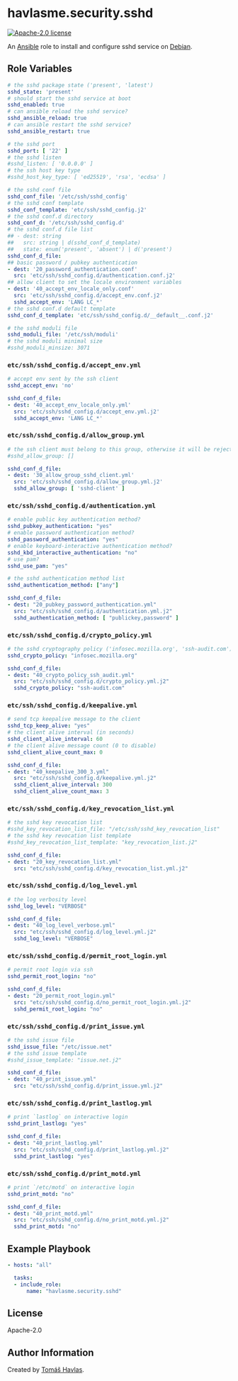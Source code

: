 havlasme.security.sshd
======================

[![Apache-2.0 license][license-image]][license-link]

An [Ansible](https://www.ansible.com/) role to install and configure sshd service on [Debian](https://www.debian.org/).


Role Variables
--------------

```yaml
# the sshd package state ('present', 'latest')
sshd_state: 'present'
# should start the sshd service at boot
sshd_enabled: true
# can ansible reload the sshd service?
sshd_ansible_reload: true
# can ansible restart the sshd service?
sshd_ansible_restart: true

# the sshd port
sshd_port: [ '22' ]
# the sshd listen
#sshd_listen: [ '0.0.0.0' ]
# the ssh host key type
#sshd_host_key_type: [ 'ed25519', 'rsa', 'ecdsa' ]

# the sshd conf file
sshd_conf_file: '/etc/ssh/sshd_config'
# the sshd conf template
sshd_conf_template: 'etc/ssh/sshd_config.j2'
# the sshd conf.d directory
sshd_conf_d: '/etc/ssh/sshd_config.d'
# the sshd conf.d file list
## - dest: string
##   src: string | d(sshd_conf_d_template)
##   state: enum('present', 'absent') | d('present')
sshd_conf_d_file:
## basic password / pubkey authentication
- dest: '20_password_authentication.conf'
  src: 'etc/ssh/sshd_config.d/authentication.conf.j2'
## allow client to set the locale environment variables
- dest: '40_accept_env_locale_only.conf'
  src: 'etc/ssh/sshd_config.d/accept_env.conf.j2'
  sshd_accept_env: 'LANG LC_*'
# the sshd conf.d default template
sshd_conf_d_template: 'etc/ssh/sshd_config.d/__default__.conf.j2'

# the sshd moduli file
sshd_moduli_file: '/etc/ssh/moduli'
# the sshd moduli minimal size
#sshd_moduli_minsize: 3071
```

### `etc/ssh/sshd_config.d/accept_env.yml`

```yaml title="etc/ssh/sshd_config.d/accept_env.yml"
# accept env sent by the ssh client
sshd_accept_env: 'no'
```

```yaml
sshd_conf_d_file:
- dest: '40_accept_env_locale_only.yml'
  src: 'etc/ssh/sshd_config.d/accept_env.yml.j2'
  sshd_accept_env: 'LANG LC_*'
```

### `etc/ssh/sshd_config.d/allow_group.yml`

```yaml title="etc/ssh/sshd_config.d/allow_group.yml"
# the ssh client must belong to this group, otherwise it will be rejected
#sshd_allow_group: []
```

```yaml
sshd_conf_d_file:
- dest: '30_allow_group_sshd_client.yml'
  src: 'etc/ssh/sshd_config.d/allow_group.yml.j2'
  sshd_allow_group: [ 'sshd-client' ]
```

### `etc/ssh/sshd_config.d/authentication.yml`

```yaml title="etc/ssh/sshd_config.d/authentication.yml"
# enable public key authentication method?
sshd_pubkey_authentication: "yes"
# enable password authentication method?
sshd_password_authentication: "yes"
# enable keyboard-interactive authentication method?
sshd_kbd_interactive_authentication: "no"
# use pam?
sshd_use_pam: "yes"

# the sshd authentication method list
sshd_authentication_method: ["any"]
```

```yaml
sshd_conf_d_file:
- dest: "20_pubkey_password_authentication.yml"
  src: "etc/ssh/sshd_config.d/authentication.yml.j2"
  sshd_authentication_method: [ "publickey,password" ]
```

### `etc/ssh/sshd_config.d/crypto_policy.yml`

```yaml title="etc/ssh/sshd_config.d/crypto_policy.yml"
# the sshd cryptography policy ('infosec.mozilla.org', 'ssh-audit.com')
sshd_crypto_policy: "infosec.mozilla.org"
```

```yaml
sshd_conf_d_file:
- dest: "40_crypto_policy_ssh_audit.yml"
  src: "etc/ssh/sshd_config.d/crypto_policy.yml.j2"
  sshd_crypto_policy: "ssh-audit.com"
```

### `etc/ssh/sshd_config.d/keepalive.yml`

```yaml title="etc/ssh/sshd_config.d/keepalive.yml"
# send tcp keepalive message to the client
sshd_tcp_keep_alive: "yes"
# the client alive interval (in seconds)
sshd_client_alive_interval: 60
# the client alive message count (0 to disable)
sshd_client_alive_count_max: 0
```

```yaml
sshd_conf_d_file:
- dest: "40_keepalive_300_3.yml"
  src: "etc/ssh/sshd_config.d/keepalive.yml.j2"
  sshd_client_alive_interval: 300
  sshd_client_alive_count_max: 3
```

### `etc/ssh/sshd_config.d/key_revocation_list.yml`

```yaml title="etc/ssh/sshd_config.d/sshd_key_revocation_list.yml"
# the sshd key revocation list
#sshd_key_revocation_list_file: "/etc/ssh/sshd_key_revocation_list"
# the sshd key revocation list template
#sshd_key_revocation_list_template: "key_revocation_list.j2"
```

```yaml
sshd_conf_d_file:
- dest: "20_key_revocation_list.yml"
  src: "etc/ssh/sshd_config.d/key_revocation_list.yml.j2"
```

### `etc/ssh/sshd_config.d/log_level.yml`

```yaml title="etc/ssh/sshd_config.d/log_level.yml
# the log verbosity level
sshd_log_level: "VERBOSE"
```

```yaml
sshd_conf_d_file:
- dest: "40_log_level_verbose.yml"
  src: "etc/ssh/sshd_config.d/log_level.yml.j2"
  sshd_log_level: "VERBOSE"
```

### `etc/ssh/sshd_config.d/permit_root_login.yml`

```yaml title="etc/ssh/sshd_config.d/permit_root_login.yml"
# permit root login via ssh
sshd_permit_root_login: "no"
```

```yaml
sshd_conf_d_file:
- dest: "20_permit_root_login.yml"
  src: "etc/ssh/sshd_config.d/no_permit_root_login.yml.j2"
  sshd_permit_root_login: "no"
```

### `etc/ssh/sshd_config.d/print_issue.yml`

```yaml title="etc/ssh/sshd_config.d/print_issue.yml"
# the sshd issue file
sshd_issue_file: "/etc/issue.net"
# the sshd issue template
#sshd_issue_template: "issue.net.j2"
```

```yaml
sshd_conf_d_file:
- dest: "40_print_issue.yml"
  src: "etc/ssh/sshd_config.d/print_issue.yml.j2"
```

### `etc/ssh/sshd_config.d/print_lastlog.yml`

```yaml title="etc/ssh/sshd_config.d/print_lastlog.yml"
# print `lastlog` on interactive login
sshd_print_lastlog: "yes"
```

```yaml
sshd_conf_d_file:
- dest: "40_print_lastlog.yml"
  src: "etc/ssh/sshd_config.d/print_lastlog.yml.j2"
  sshd_print_lastlog: "yes"
```

### `etc/ssh/sshd_config.d/print_motd.yml`

```yaml title="etc/ssh/sshd_config.d/print_motd.yml"
# print `/etc/motd` on interactive login
sshd_print_motd: "no"
```

```yaml
sshd_conf_d_file:
- dest: "40_print_motd.yml"
  src: "etc/ssh/sshd_config.d/no_print_motd.yml.j2"
  sshd_print_motd: "no"
```


Example Playbook
----------------

```yaml title="Minimal"
- hosts: "all"

  tasks:
  - include_role:
      name: "havlasme.security.sshd"
```


License
-------

Apache-2.0


Author Information
------------------

Created by [Tomáš Havlas](https://havlas.me/).

[license-image]: https://img.shields.io/badge/license-Apache2.0-blue.svg?style=flat-square
[license-link]: ../../LICENSE
